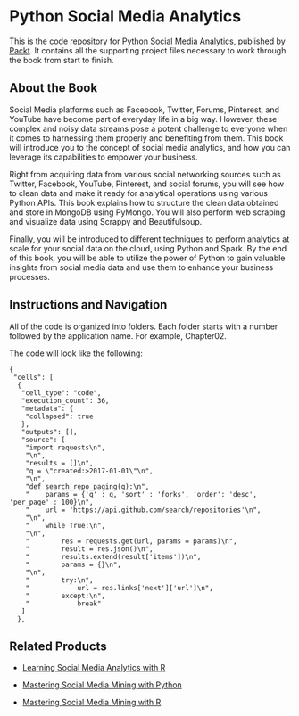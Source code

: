 # Python Social Media Analytics
This is the code repository for [Python Social Media Analytics](https://www.packtpub.com/big-data-and-business-intelligence/python-social-media-analytics?utm_source=github&utm_medium=repository&utm_campaign=9781787121485), published by [Packt](https://www.packtpub.com/?utm_source=github). It contains all the supporting project files necessary to work through the book from start to finish.

## About the Book
Social Media platforms such as Facebook, Twitter, Forums, Pinterest, and YouTube have become part of everyday life in a big way. However, these complex and noisy data streams pose a potent challenge to everyone when it comes to harnessing them properly and benefiting from them. This book will introduce you to the concept of social media analytics, and how you can leverage its capabilities to empower your business.


Right from acquiring data from various social networking sources such as Twitter, Facebook, YouTube, Pinterest, and social forums, you will see how to clean data and make it ready for analytical operations using various Python APIs. This book explains how to structure the clean data obtained and store in MongoDB using PyMongo. You will also perform web scraping and visualize data using Scrappy and Beautifulsoup. 


Finally, you will be introduced to different techniques to perform analytics at scale for your social data on the cloud, using Python and Spark. By the end of this book, you will be able to utilize the power of Python to gain valuable insights from social media data and use them to enhance your business processes.

## Instructions and Navigation
All of the code is organized into folders. Each folder starts with a number followed by the application name. For example, Chapter02.



The code will look like the following:
```
{
 "cells": [
  {
   "cell_type": "code",
   "execution_count": 36,
   "metadata": {
    "collapsed": true
   },
   "outputs": [],
   "source": [
    "import requests\n",
    "\n",
    "results = []\n",
    "q = \"created:>2017-01-01\"\n",
    "\n",
    "def search_repo_paging(q):\n",
    "    params = {'q' : q, 'sort' : 'forks', 'order': 'desc', 'per_page' : 100}\n",
    "    url = 'https://api.github.com/search/repositories'\n",
    "\n",
    "    while True:\n",
    "\n",
    "        res = requests.get(url, params = params)\n",
    "        result = res.json()\n",
    "        results.extend(result['items'])\n",
    "        params = {}\n",
    "\n",
    "        try:\n",
    "            url = res.links['next']['url']\n",
    "        except:\n",
    "            break"
   ]
  },
```



## Related Products
* [Learning Social Media Analytics with R](https://www.packtpub.com/big-data-and-business-intelligence/learning-social-media-analytics-r?utm_source=github&utm_medium=repository&utm_campaign=9781787127524)

* [Mastering Social Media Mining with Python](https://www.packtpub.com/big-data-and-business-intelligence/mastering-social-media-mining-python?utm_source=github&utm_medium=repository&utm_campaign=9781783552016)

* [Mastering Social Media Mining with R](https://www.packtpub.com/big-data-and-business-intelligence/mastering-social-media-mining-r?utm_source=github&utm_medium=repository&utm_campaign=9781784396312)
